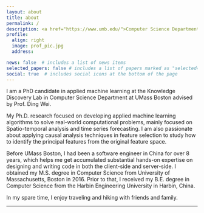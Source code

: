 ```yaml
---
layout: about
title: about
permalink: /
description: <a href="https://www.umb.edu/">Computer Science Department</a>. UMASS Boston.
profile:
  align: right
  image: prof_pic.jpg
  address:

news: false  # includes a list of news items
selected_papers: false # includes a list of papers marked as "selected={true}"
social: true  # includes social icons at the bottom of the page
---
```

I am a PhD candidate in applied machine learning at the Knowledge Discovery Lab in Computer Science Department at UMass Boston advised by Prof. Ding Wei.

My Ph.D. research focused on developing applied machine learning algorithms to solve real-world computational problems, mainly focused on Spatio-temporal analysis and time series forecasting. 
I am also passionate about applying causal analysis techniques in feature selection to study how to identify the principal features from the original feature space. 
 
Before UMass Boston, I had been a software engineer in China for over 8 years, which helps me get accumulated substantial hands-on expertise on designing and writing code in both the client-side and server-side. I obtained my M.S. degree in Computer Science from University of Massachusetts, Boston in 2016. Prior to that, I received my B.E. degree in Computer Science from the Harbin Engineering University in Harbin, China.

In my spare time, I enjoy traveling and hiking with friends and family.

---

